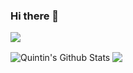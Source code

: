 ### Hi there 👋

![](https://komarev.com/ghpvc/?username=quintinvh&color=brightgreen&style=flat&label=PROFILE+VIEWS)

<img align="center" src="https://github-readme-stats.vercel.app/api?username=quintinvh&count_private=true&role=OWNER,ORGANIZATION_MEMBER,COLLABORATOR&show_icons=true&line_height=20&title_color=7A7ADB&icon_color=2234AE&text_color=D3D3D3&bg_color=0,000000,130F40" alt="Quintin's Github Stats">

<img align="center" src="https://github-readme-stats-one-bice.vercel.app/api/top-langs/?username=quintinvh&langs_count=10&layout=compact&count_private=tru&role=OWNER,ORGANIZATION_MEMBER,COLLABORATOR&theme=radical">

<!--
**quintinvh/quintinvh** is a ✨ _special_ ✨ repository because its `README.md` (this file) appears on your GitHub profile.

Here are some ideas to get you started:

- 🔭 I’m currently working on ...
- 🌱 I’m currently learning ...
- 👯 I’m looking to collaborate on ...
- 🤔 I’m looking for help with ...
- 💬 Ask me about ...
- 📫 How to reach me: ...
- 😄 Pronouns: ...
- ⚡ Fun fact: ...
-->
